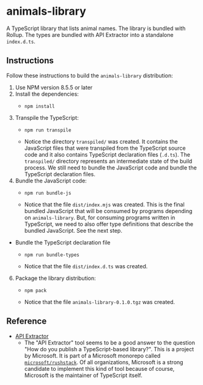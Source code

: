 # animals-library

A TypeScript library that lists animal names. The library is bundled with Rollup. The types are bundled with API Extractor into a standalone `index.d.ts`.

## Instructions

Follow these instructions to build the `animals-library` distribution:

1. Use NPM version 8.5.5 or later
2. Install the dependencies:
   * ```shell
     npm install
     ```
3. Transpile the TypeScript:
   * ```shell
     npm run transpile
     ```
   * Notice the directory `transpiled/` was created. It contains the JavaScript files that were transpiled from the
     TypeScript source code and it also contains TypeScript declaration files (`.d.ts`). The `transpiled/` directory
     represents an intermediate state of the build process. We still need to bundle the JavaScript code and bundle the
     TypeScript declaration files.
4. Bundle the JavaScript code: 
   * ```shell
     npm run bundle-js
     ```
   * Notice that the file `dist/index.mjs` was created. This is the final bundled JavaScript that will be consumed
     by programs depending on `animals-library`. But, for consuming programs written in TypeScript, we need to also offer
     type definitions that describe the bundled JavaScript. See the next step.
* Bundle the TypeScript declaration file
  * ```shell
    npm run bundle-types
    ```
  * Notice that the file `dist/index.d.ts` was created.
6. Package the library distribution:
   * ```shell
     npm pack
     ```
   * Notice that the file `animals-library-0.1.0.tgz` was created.

## Reference

* [API Extractor](https://api-extractor.com/)
  * The "API Extractor" tool seems to be a good answer to the question "How do you publish a TypeScript-based library?".
    This is a project by Microsoft. It is part of a Microsoft monorepo called [`microsoft/rushstack`](https://github.com/microsoft/rushstack).
    Of all organizations, Microsoft is a strong candidate to implement this kind of tool because of course, Microsoft is
    the maintainer of TypeScript itself.
